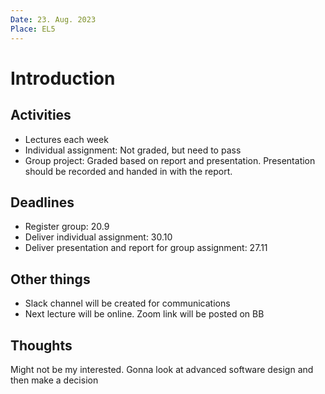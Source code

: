 ```yaml
---
Date: 23. Aug. 2023
Place: EL5
---
```


# Introduction

## Activities

- Lectures each week
- Individual assignment: Not graded, but need to pass
- Group project: Graded based on report and presentation. Presentation should be recorded and handed in with the report.

## Deadlines

- Register group: 20.9
- Deliver individual assignment: 30.10
- Deliver presentation and report for group assignment: 27.11

## Other things

- Slack channel will be created for communications
- Next lecture will be online. Zoom link will be posted on BB

## Thoughts

Might not be my interested. Gonna look at advanced software design and then make a decision